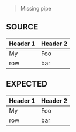> Missing pipe

## SOURCE

Header 1| Header 2
--------|----
My      | Foo
row     | bar

## EXPECTED

| Header 1 | Header 2 |
|----------|----------|
| My       | Foo      |
| row      | bar      |
